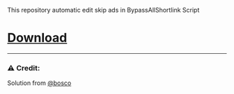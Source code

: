 This repository automatic edit skip ads in BypassAllShortlink Script

# [Download](https://github.com/FiorenMas/Shortlink/releases/download/all/BypassAllShortLink-modified.user.js )

---

### ⚠️ Credit:
Solution from [@bosco](https://voz.vn/t/tong-hop-nhung-addon-chat-cho-firefox-pc-mobile.682181/post-29300131)
